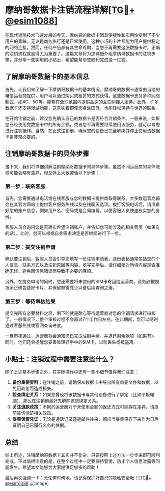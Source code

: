 # 摩纳哥数据卡注销流程详解[[TG💪+ @esim1088](https://t.me/s/esim1088)]

在现代通信技术飞速发展的今天，摩纳哥的数据卡因其便捷性和实用性受到了不少用户的青睐。无论是商务旅行还是日常使用，这种小巧的卡片都能为用户提供稳定的网络连接。然而，任何产品都有其生命周期，当您不再需要这张数据卡时，正确的注销流程就显得尤为重要了。这篇文章将为您详细介绍摩纳哥数据卡的注销步骤，并分享一些实用的小贴士，希望能帮助您顺利完成这一过程。

## 了解摩纳哥数据卡的基本信息

首先，让我们来了解一下摩纳哥数据卡的基本情况。摩纳哥的数据卡通常由当地的电信运营商提供，用户可以通过购买或租赁的方式获得。这些数据卡支持多种网络制式，如4G、5G等，能够在全球范围内提供高速的互联网接入服务。此外，许多数据卡还支持漫游功能，这意味着即使您身处国外，也能轻松保持与世界的联系。

在开始注销之前，建议您先确认自己的数据卡是否符合注销条件。一般来说，如果您已经使用完数据卡中的所有余额，或者您不再需要继续使用该服务，就可以考虑进行注销操作。当然，在正式注销前，确保您的设备已完全解绑并停止使用该数据卡是非常必要的。

## 注销摩纳哥数据卡的具体步骤

接下来，我们将详细讲解注销摩纳哥数据卡的具体步骤。虽然不同运营商的具体流程可能会略有差异，但总体上大致遵循以下步骤：

### 第一步：联系客服

首先，您需要通过电话或在线客服与您的数据卡提供商取得联系。大多数运营商都会在其官方网站上提供客户服务热线以及在线聊天选项。拨打客服电话后，请准备好您的账户信息，例如用户名、密码或是合同编号，以便客服人员快速核实您的身份。

客服人员会询问您是否确实希望注销账户，并告知您可能涉及的相关费用（如果有的话）。此时，您可以根据自身需求决定是否继续进行下一步。

### 第二步：提交注销申请

确认要注销后，客服人员会引导您填写一份注销申请表。这份表格通常包括您的个人信息、联系方式以及注销原因等内容。填写完毕后，请仔细核对所填内容是否准确无误，避免因信息错误而导致不必要的麻烦。

另外，在提交申请的同时，您还需要将未使用的SIM卡寄回给运营商。请务必按照指示正确包装好卡片，并保留邮寄凭证以备后续查询之用。

### 第三步：等待审核结果

提交完所有必要材料之后，剩下的就是耐心等待运营商对您的注销请求进行审核了。一般情况下，整个审核过程不会超过7个工作日左右。在此期间，您可以随时通过客服热线或官网查询进度。

一旦审核通过，运营商将会通知您已完成注销手续，并退还剩余款项（如果有）。同时，他们还会提醒您妥善处理好手中的SIM卡，以防丢失或被盗用。

## 小贴士：注销过程中需要注意些什么？

除了上述基本步骤之外，在实际操作中还有一些小细节值得我们注意：

1. **备份重要资料**：在注销之前，请确保从数据卡中导出所有重要文件和数据，以免因疏忽而造成损失。
2. **检查绑定关系**：如果您曾经将该数据卡与其他设备进行了绑定（比如平板电脑），那么在注销前最好先解除这些绑定关系。
3. **关注退款政策**：不同的运营商对于未使用金额的返还方式可能存在差异，请提前咨询清楚相关政策。
4. **妥善保管凭证**：无论是通话记录还是邮件往来，都应当妥善保存下来作为日后证明自己已履行义务的依据。

## 总结

综上所述，注销摩纳哥数据卡其实并不复杂，只要按照上述方法一步步来即可顺利完成。不过值得注意的是，在整个过程中一定要保持警惕，防止个人信息泄露等问题发生。希望本文能够为大家提供足够多的帮助！

最后再次强调一下：无论何时何地，请记得保护好自己的隐私安全哦！[[TG💪+ @esim1088](https://t.me/s/esim1088) ![Image](https://i.postimg.cc/4NQfJmqS/Snipaste-2025-05-13-00-14-12.png)]